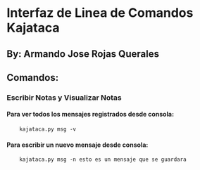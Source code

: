 # Interfaz de Linea de Comandos Kajataca 
## By: Armando Jose Rojas Querales 


## Comandos: 

### Escribir Notas y Visualizar Notas 


#### Para ver todos los mensajes registrados  desde consola:

```
	kajataca.py msg -v
```

#### Para escribir un nuevo mensaje  desde consola:

```
	kajataca.py msg -n esto es un mensaje que se guardara 
```